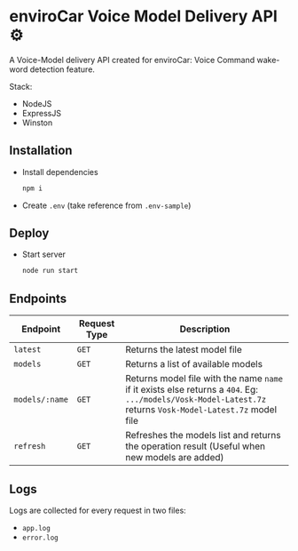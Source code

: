 # enviroCar Voice Model Delivery API ⚙

A Voice-Model delivery API created for enviroCar: Voice Command wake-word detection feature.

Stack:
- NodeJS
- ExpressJS
- Winston

## Installation
- Install dependencies
    ```sh
    npm i
    ```
- Create `.env` (take reference from `.env-sample`)

## Deploy
- Start server
    ```sh
    node run start
    ```

## Endpoints

| Endpoint | Request Type | Description |
| --- | --- | --- |
| `latest` | `GET` | Returns the latest model file |
| `models` | `GET` | Returns a list of available models |
| `models/:name` | `GET` | Returns model file with the name `name` if it exists else returns a `404`. Eg: `.../models/Vosk-Model-Latest.7z` returns `Vosk-Model-Latest.7z` model file |
| `refresh` | `GET` | Refreshes the models list and returns the operation result (Useful when new models are added) |

## Logs
Logs are collected for every request in two files:
- `app.log`
- `error.log`